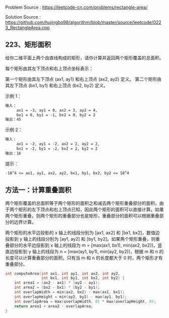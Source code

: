 <!--
 * @Author : Hu Jingbo
 * @Date   : 2021-09-30
-->

Problem Source : <https://leetcode-cn.com/problems/rectangle-area/>

Solution Source : <https://github.com/hujingbo98/algorithm/blob/master/source/leetcode/0223_RectangleArea.cpp>

## 223、矩形面积

给你二维平面上两个由直线构成的矩形，请你计算并返回两个矩形覆盖的总面积。

每个矩形由其左下顶点和右上顶点坐标表示：

第一个矩形由其左下顶点 (ax1, ay1) 和右上顶点 (ax2, ay2) 定义。
第二个矩形由其左下顶点 (bx1, by1) 和右上顶点 (bx2, by2) 定义。

示例 1：

```txt
输入：
     ax1 = -3, ay1 = 0, ax2 = 3, ay2 = 4, 
     bx1 = 0, by1 = -1, bx2 = 9, by2 = 2
输出：45
```

示例 2：

```txt
输入：
     ax1 = -2, ay1 = -2, ax2 = 2, ay2 = 2,
     bx1 = -2, by1 = -2, bx2 = 2, by2 = 2
输出：16
```

提示：

```txt
-10^4 <= ax1, ay1, ax2, ay2, bx1, by1, bx2, by2 <= 10^4
```

## 方法一：计算重叠面积

两个矩形覆盖的总面积等于两个矩形的面积之和减去两个矩形重叠部分的面积。由于两个矩形的左下顶点和右上顶点已知，因此两个矩形的面积可以直接计算。如果两个矩形重叠，则两个矩形的重叠部分也是矩形，重叠部分的面积可以根据重叠部分的边界计算。

两个矩形的水平边投影的 x 轴上的线段分别为 [ax1, ax2] 和 [bx1, bx2]，数值边投影到 y 轴上的线段分别为 [ay1, ay2] 和 [by1, by2]。如果两个矩形重叠，则重叠部分的水平边投影到 x 轴上的线段为 m = [max(ax1, bx1), min(ax2, bx2)]，竖直边投影到 y 轴上的线段为 n = [max(ay1, by1), min(ay2, by2)]，根据 m 和 n 的长度可以计算重叠部分的面积。只有当 m 和 n 的长度都大于 0 时，两个矩形才有重叠部分。

```c++
int computeArea(int ax1, int ay1, int ax2, int ay2,
                int bx1, int by1, int bx2, int by2) {
    int area1 = (ax2 - ax1) * (ay2 - ay1);
    int area2 = (bx2 - bx1) * (by2 - by1);
    int overlapWidth = min(ax2, bx2) - max(ax1, bx1);
    int overlapHeight = min(ay2, by2) - max(ay1, by1);
    int overlapArea = max(overlapWidth, 0) * max(overlapHeight, 0);
    return area1 + area2 - overlapArea;
}
```
